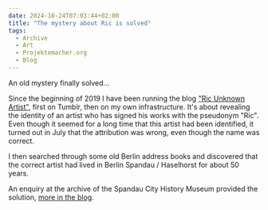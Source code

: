 ```yaml
---
date: 2024-10-24T07:03:44+02:00
title: "The mystery about Ric is solved"
tags:
  - Archive
  - Art
  - Projektemacher.org
  - Blog
---
```


An old mystery finally solved...

<!--more-->

Since the beginning of 2019 I have been running the blog ["Ric Unknown Artist"](https://ric-unknownartist.projektemacher.org/), first on Tumblr, then on my own infrastructure. It's about revealing the identity of an artist who has signed his works with the pseudonym "Ric". Even though it seemed for a long time that this artist had been identified, it turned out in July that the attribution was wrong, even though the name was correct.

I then searched through some old Berlin address books and discovered that the correct artist had lived in Berlin Spandau / Haselhorst for about 50 years.

An enquiry at the archive of the Spandau City History Museum provided the solution, [more in the blog](https://ric-unknownartist.projektemacher.org/de/post/fritz-neumann-spandauer-volksblatt-19-2-1972/).
